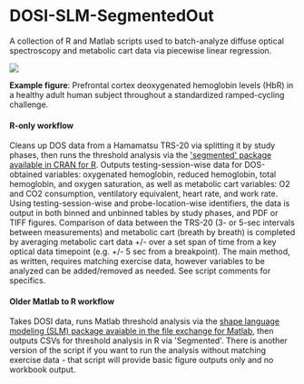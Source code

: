# DOSI-SLM-SegmentedOut
A collection of R and Matlab scripts used to batch-analyze diffuse optical spectroscopy and metabolic cart data via piecewise linear regression.

![](https://github.com/btran29/DOSI-SLM-SegmentedOut/blob/master/example/fig1.PNG)

**Example figure**: Prefrontal cortex deoxygenated hemoglobin levels (HbR) in a healthy adult human subject throughout a standardized ramped-cycling challenge.

#### R-only workflow
Cleans up DOS data from a Hamamatsu TRS-20 via splitting it by study phases, then runs the threshold analysis via the ['segmented' package available in CRAN for R](https://cran.r-project.org/web/packages/segmented/index.html). Outputs testing-session-wise data for DOS-obtained variables: oxygenated hemoglobin, reduced hemoglobin, total hemoglobin, and oxygen saturation, as well as metabolic cart variables: O2 and CO2 consumption, ventilatory equivalent, heart rate, and work rate. Using testing-session-wise and probe-location-wise identifiers, the data is output in both binned and unbinned tables by study phases, and PDF or TIFF figures. Comparison of data between the TRS-20 (3- or 5-sec intervals between measurements) and metabolic cart (breath by breath) is completed by averaging metabolic cart data +/- over a set span of time from a key optical data timepoint (e.g. +/- 5 sec from a breakpoint). The main method, as written, requires matching exercise data, however variables to be analyzed can be added/removed as needed. See script comments for specifics.

#### Older Matlab to R workflow
Takes DOSI data, runs Matlab threshold analysis via the [shape language modeling (SLM) package avaiable in the file exchange for Matlab](http://www.mathworks.com/matlabcentral/fileexchange/24443-slm-shape-language-modeling), then outputs CSVs for threshold analysis in R via 'Segmented'. There is another version of the script if you want to run the analysis without matching exercise data - that script will provide basic figure outputs only and no workbook output.
